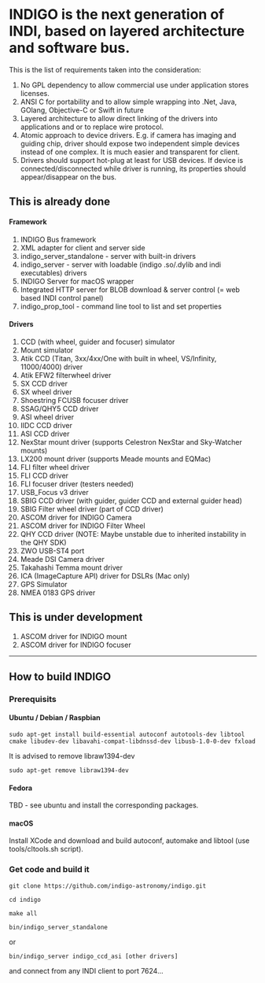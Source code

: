 # INDIGO is the next generation of INDI, based on layered architecture and software bus.

This is the list of requirements taken into the consideration:

1. No GPL dependency to allow commercial use under application stores licenses.
2. ANSI C for portability and to allow simple wrapping into .Net, Java, GOlang, Objective-C or Swift in future
3. Layered architecture to allow direct linking of the drivers into applications and or to replace wire protocol.
4. Atomic approach to device drivers. E.g. if camera has imaging and guiding chip, driver should expose two independent simple devices instead of one complex. It is much easier and transparent for client.
5. Drivers should support hot-plug at least for USB devices. If device is connected/disconnected while driver is running, its properties should appear/disappear on the bus.

## This is already done

#### Framework

1. INDIGO Bus framework
2. XML adapter for client and server side
3. indigo_server_standalone - server with built-in drivers
4. indigo_server - server with loadable (indigo .so/.dylib and indi executables) drivers
5. INDIGO Server for macOS wrapper
6. Integrated HTTP server for BLOB download & server control (= web based INDI control panel)
7. indigo_prop_tool - command line tool to list and set properties

#### Drivers

1. CCD (with wheel, guider and focuser) simulator
2. Mount simulator
3. Atik CCD (Titan, 3xx/4xx/One with built in wheel, VS/Infinity, 11000/4000) driver
4. Atik EFW2 filterwheel driver
5. SX CCD driver
6. SX wheel driver
7. Shoestring FCUSB focuser driver
8. SSAG/QHY5 CCD driver
9. ASI wheel driver
10. IIDC CCD driver
11. ASI CCD driver
12. NexStar mount driver (supports Celestron NexStar and Sky-Watcher mounts)
13. LX200 mount driver (supports Meade mounts and EQMac)
14. FLI filter wheel driver
15. FLI CCD driver
16. FLI focuser driver (testers needed)
17. USB_Focus v3 driver
18. SBIG CCD driver (with guider, guider CCD and external guider head)
19. SBIG Filter wheel driver (part of CCD driver)
20. ASCOM driver for INDIGO Camera
21. ASCOM driver for INDIGO Filter Wheel
22. QHY CCD driver (NOTE: Maybe unstable due to inherited instability in the QHY SDK)
23. ZWO USB-ST4 port
24. Meade DSI Camera driver
25. Takahashi Temma mount driver
26. ICA (ImageCapture API) driver for DSLRs (Mac only)
27. GPS Simulator
28. NMEA 0183 GPS driver

## This is under development
1. ASCOM driver for INDIGO mount
2. ASCOM driver for INDIGO focuser

------------------------------------------------------------------------------------------------
## How to build INDIGO

### Prerequisits
#### Ubuntu / Debian / Raspbian

`sudo apt-get install build-essential autoconf autotools-dev libtool cmake libudev-dev libavahi-compat-libdnssd-dev libusb-1.0-0-dev fxload`

It is advised to remove libraw1394-dev

`sudo apt-get remove libraw1394-dev`

#### Fedora

TBD - see ubuntu and install the corresponding packages.

#### macOS

Install XCode and download and build autoconf, automake and libtool (use tools/cltools.sh script).

### Get code and build it

`git clone https://github.com/indigo-astronomy/indigo.git`

`cd indigo`

`make all`

`bin/indigo_server_standalone`

or

`bin/indigo_server indigo_ccd_asi [other drivers]`

and connect from any INDI client to port 7624...
